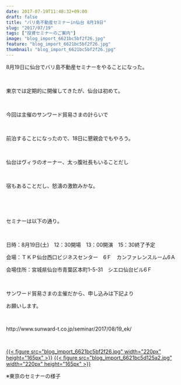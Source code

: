 ```yaml
---
date: 2017-07-19T11:48:32+09:00
draft: false
title: "バリ島不動産セミナーin仙台 8月19日"
slug: "2017/07/19"
tags: ["投資セミナーのご案内"]
image: "blog_import_6621bc5bf2f26.jpg"
feature: "blog_import_6621bc5bf2f26.jpg"
thumbnail: "blog_import_6621bc5bf2f26.jpg"
---
```

<p>8月19日に仙台でバリ島不動産セミナーをやることになった。</p><p> </p><p>東京では定期的に開催してきたが、仙台は初めて。</p><p> </p><p>今回は主催のサンワード貿易さまの計らいで</p><p> </p><p>前泊することになったので、18日に懇親会でもやろう。</p><p> </p><p>仙台はヴィラのオーナー、太っ腹社長もいることだし</p><p> </p><p>宿もあることだし、怒濤の激飲みかな。</p><p> </p><p> </p><p>セミナーは以下の通り。</p><p> </p><p>日時：8月19日(土)　12：30開場　13：00開演　15：30終了予定</p><p>会場：ＴＫＰ仙台西口ビジネスセンター　6Ｆ　カンファレンスルーム6Ａ</p><p>会場住所：宮城県仙台市青葉区本町1-5-31　シエロ仙台ビル6Ｆ</p><p> </p><p>サンワード貿易さまの主催だから、申し込みは下記より</p><p>お願いします。</p><p> </p><p>http://www.sunward-t.co.jp/seminar/2017/08/19_ek/</p><p> </p><p><a href="blog_import_6621bc5bf2f26.jpg">{{< figure src="blog_import_6621bc5bf2f26.jpg" width="220px" height="165px" >}}</a> <a href="blog_import_6621bc5d125a2.jpg">{{< figure src="blog_import_6621bc5d125a2.jpg" width="220px" height="165px" >}}</a></p><div>※東京のセミナーの様子</div><div> </div><div> </div><div> </div>

